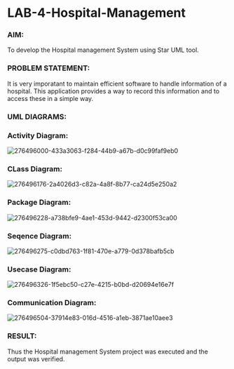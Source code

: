 # LAB-4-Hospital-Management
### AIM:
To develop the Hospital management System using Star UML tool.
### PROBLEM STATEMENT:
It is very imporatant to maintain efficient software to handle information of a hospital.
This application provides a way to record this information and to access these in a simple way.

### UML DIAGRAMS:

### Activity Diagram:

![276496000-433a3063-f284-44b9-a67b-d0c99faf9eb0](https://github.com/Aravindsamy04/LAB-4-Hospital-Management/assets/113497037/f769c317-ca56-4f86-98c7-40ac4fda2b87)

### CLass Diagram:


![276496176-2a4026d3-c82a-4a8f-8b77-ca24d5e250a2](https://github.com/Aravindsamy04/LAB-4-Hospital-Management/assets/113497037/6333820e-bc08-429c-8a16-0f915b3a7d10)


### Package Diagram:

![276496228-a738bfe9-4ae1-453d-9442-d2300f53ca00](https://github.com/Aravindsamy04/LAB-4-Hospital-Management/assets/113497037/05389eda-379e-4f9e-b3ab-a69f31f1d90c)

### Seqence Diagram:

![276496275-c0dbd763-1f81-470e-a779-0d378bafb5cb](https://github.com/Aravindsamy04/LAB-4-Hospital-Management/assets/113497037/e6e462fa-3b52-449f-a3a3-9926636a26de)

### Usecase Diagram:
![276496326-1f5ebc50-c27e-4215-b0bd-d20694e16e7f](https://github.com/Aravindsamy04/LAB-4-Hospital-Management/assets/113497037/15ee82d9-aa65-4b61-ae8d-cda59a3b0188)

### Communication Diagram:

![276496504-37914e83-016d-4516-a1eb-3871ae10aee3](https://github.com/Aravindsamy04/LAB-4-Hospital-Management/assets/113497037/a692b507-f983-4213-9ab4-4621f48f78e9)







### RESULT:
Thus the Hospital management System project was executed and the output was verified.
